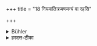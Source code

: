 +++
title = "18 नियमातिक्रमणमन्यं वा रहसि"

+++

<details><summary>Bühler</summary>

18. He shall keep in secret confinement him who violates the rules (of his caste or order), or any other sinner,
</details>

<details><summary>हरदत्त-टीका</summary>

## सूत्रम्
नियमातिक्रमिणमन्यं वा रहसि बन्धयेत् ॥१८॥  
### टिप्पनी
यो वर्णाश्रमप्रयुक्तानियमानतिक्रामति तं नियमातिक्रमिणमन्यं वा प्रतिषिद्धानां कर्तारं रहसि बन्धयेत् निगलितं निरुन्ध्यात् ॥ १८ ॥
</details>
